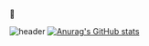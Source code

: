 
👀
<!---
jeunbi95/jeunbi95 is a ✨ special ✨ repository because its `README.md` (this file) appears on your GitHub profile.
You can click the Preview link to take a look at your changes.
--->

![header](https://capsule-render.vercel.app/api?type=waving&color=gradient&height=200&text=Eunbi_Jang&fontAlign=70&fontAlignY=40&animation=twinkling)
[![Anurag's GitHub stats](https://github-readme-stats.vercel.app/api?username=jeunbi95&count_private=true)](https://github.com/jeunbi95/github-readme-stats)


<!--
[![Solved.ac 프로필](http://mazassumnida.wtf/api/v2/generate_badge?boj=kkjang0717)](https://solved.ac/kkjang0717/)
--->

